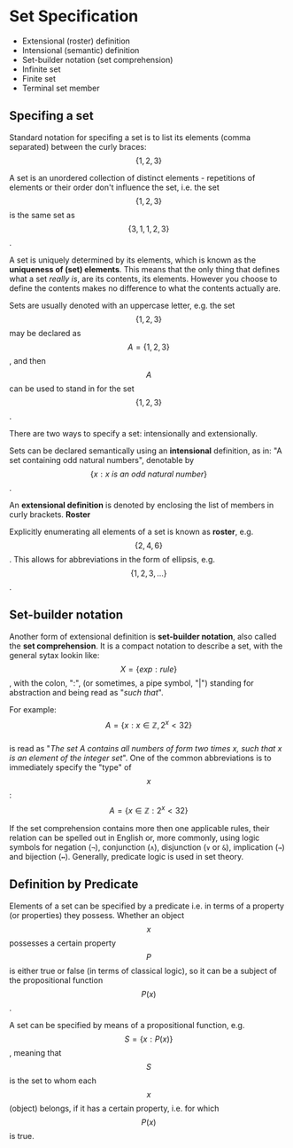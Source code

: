 # Set Specification



- Extensional (roster) definition
- Intensional (semantic) definition
- Set-builder notation (set comprehension)
- Infinite set
- Finite set
- Terminal set member


## Specifing a set
Standard notation for specifing a set is to list its elements (comma separated) between the curly braces: $$\{1,2,3\}$$

A set is an unordered collection of distinct elements - repetitions of elements or their order don't influence the set, i.e. the set $$\{1,2,3\}$$ is the same set as $$\{3,1,1,2,3\}$$.

A set is uniquely determined by its elements, which is known as the **uniqueness of (set) elements**. This means that the only thing that defines what a set *really is*, are its contents, its elements. However you choose to define the contents makes no difference to what the contents actually are.

Sets are usually denoted with an uppercase letter, e.g. the set $$\{1,2,3\}$$ may be declared as $$A=\{1,2,3\}$$, and then $$A$$ can be used to stand in for the set $$\{1,2,3\}$$.

There are two ways to specify a set: intensionally and extensionally.

Sets can be declared semantically using an **intensional** definition, as in: "A set containing odd natural numbers", denotable by $$\{x: x {\ is\ an\ odd\ natural\ number}\}$$.

An **extensional definition** is denoted by enclosing the list of members in curly brackets. **Roster**

Explicitly enumerating all elements of a set is known as **roster**, e.g. $$\{2,4,6\}$$. This allows for abbreviations in the form of ellipsis, e.g. $$\{1,2,3, \dots\}$$.


## Set-builder notation
Another form of extensional definition is **set-builder notation**, also called the **set comprehension**. It is a compact notation to describe a set, with the general sytax lookin like: $$X=\{exp:rule\}$$, with the colon, ":", (or sometimes, a pipe symbol, "|") standing for abstraction and being read as "_such that_".

For example: $$A=\{x:x \in \mathbb{Z}, 2^x<32\}$$    
is read as "_The set A contains all numbers of form two times x, such that x is an element of the integer set_". One of the common abbreviations is to immediately specify the "type" of $$x$$:     
$$A=\{x \in \mathbb{Z}: 2^x<32\}$$    

If the set comprehension contains more then one applicable rules, their relation can be spelled out in English or, more commonly, using logic symbols for negation (`¬`), conjunction (`∧`), disjunction (`∨` or `&`), implication (`→`) and bijection (`↔`). Generally, predicate logic is used in set theory.


## Definition by Predicate
Elements of a set can be specified by a predicate i.e. in terms of a property (or properties) they possess. Whether an object $$x$$ possesses a certain property $$P$$ is either true or false (in terms of classical logic), so it can be a subject of the propositional function $$P(x)$$.

A set can be specified by means of a propositional function, e.g. 
$$S=\{x:P(x)\}$$, meaning that $$S$$ is the set to whom each $$x$$ (object) belongs, if it has a certain property, i.e. for which $$P(x)$$ is true.

